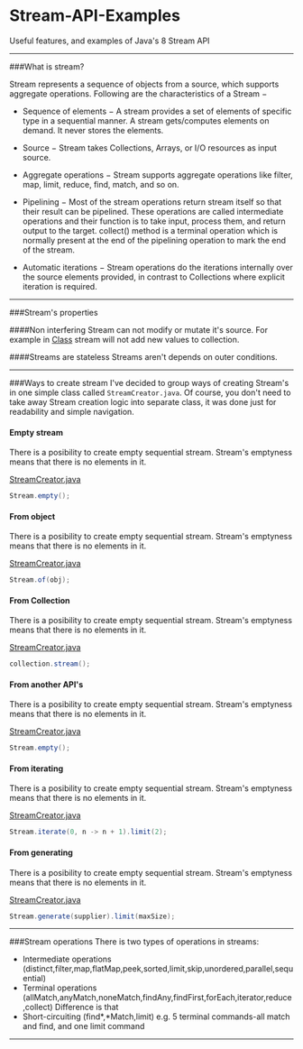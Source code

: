 # Stream-API-Examples
Useful features, and examples of Java's 8 Stream API

---

###What is stream?

Stream represents a sequence of objects from a source, which supports aggregate operations. Following are the characteristics of a Stream −

* Sequence of elements − A stream provides a set of elements of specific type in a sequential manner. A stream gets/computes elements on demand. It never stores the elements.

* Source − Stream takes Collections, Arrays, or I/O resources as input source.

* Aggregate operations − Stream supports aggregate operations like filter, map, limit, reduce, find, match, and so on.

* Pipelining − Most of the stream operations return stream itself so that their result can be pipelined. These operations are called intermediate operations and their function is to take input, process them, and return output to the target. collect() method is a terminal operation which is normally present at the end of the pipelining operation to mark the end of the stream.

* Automatic iterations − Stream operations do the iterations internally over the source elements provided, in contrast to Collections where explicit iteration is required.

---

###Stream's properties

####Non interfering
Stream can not modify or mutate it's source. For example in [Class]() stream will not add new values to collection.

####Streams are stateless
Streams aren't depends on outer conditions. 

---

###Ways to create stream
I've decided to group ways of creating Stream's in one simple class called `StreamCreator.java`.
Of course, you don't need to take away Stream creation logic into separate class, it was done just for readability and simple navigation.

#### Empty stream
There is a posibility to create empty sequential stream. Stream's emptyness means that there is no elements in it.

[StreamCreator.java](https://github.com/vlsidlyarevich/Stream-API-Examples/blob/master/src/main/java/com/github/vlsidlyarevich/stream/api/examples/creating/StreamCreator.java#L11)
```java
Stream.empty();
```

#### From object
There is a posibility to create empty sequential stream. Stream's emptyness means that there is no elements in it.

[StreamCreator.java](https://github.com/vlsidlyarevich/Stream-API-Examples/blob/master/src/main/java/com/github/vlsidlyarevich/stream/api/examples/creating/StreamCreator.java#L15)
```java
Stream.of(obj);
```


#### From Collection
There is a posibility to create empty sequential stream. Stream's emptyness means that there is no elements in it.

[StreamCreator.java](https://github.com/vlsidlyarevich/Stream-API-Examples/blob/master/src/main/java/com/github/vlsidlyarevich/stream/api/examples/creating/StreamCreator.java#L19)
```java
collection.stream();
```

#### From another API's
There is a posibility to create empty sequential stream. Stream's emptyness means that there is no elements in it.

[StreamCreator.java](https://github.com/vlsidlyarevich/Stream-API-Examples/blob/master/src/main/java/com/github/vlsidlyarevich/stream/api/examples/creating/StreamCreator.java#L23)
```java
Stream.empty();
```

#### From iterating
There is a posibility to create empty sequential stream. Stream's emptyness means that there is no elements in it.

[StreamCreator.java](https://github.com/vlsidlyarevich/Stream-API-Examples/blob/master/src/main/java/com/github/vlsidlyarevich/stream/api/examples/creating/StreamCreator.java#L23)
```java
Stream.iterate(0, n -> n + 1).limit(2);
```

#### From generating
There is a posibility to create empty sequential stream. Stream's emptyness means that there is no elements in it.

[StreamCreator.java](https://github.com/vlsidlyarevich/Stream-API-Examples/blob/master/src/main/java/com/github/vlsidlyarevich/stream/api/examples/creating/StreamCreator.java#L27)
```java
Stream.generate(supplier).limit(maxSize);
```

---
###Stream operations
There is two types of operations in streams:
* Intermediate operations (distinct,filter,map,flatMap,peek,sorted,limit,skip,unordered,parallel,sequential)
* Terminal operations (allMatch,anyMatch,noneMatch,findAny,findFirst,forEach,iterator,reduce,collect)
Difference is that
* Short-circuiting (find*,*Match,limit) e.g. 5 terminal commands-all match and find, and one limit command

---
